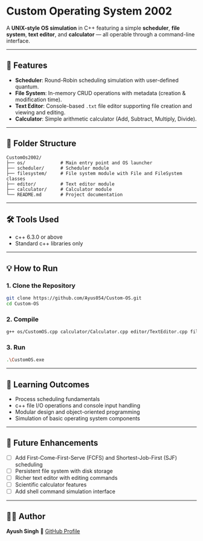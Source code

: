 # Custom Operating System 2002

A **UNIX-style OS simulation** in C++ featuring a simple **scheduler**, **file system**, **text editor**, and **calculator** — all operable through a command-line interface.

---

## 🚀 Features

* **Scheduler**: Round-Robin scheduling simulation with user-defined quantum.
* **File System**: In-memory CRUD operations with metadata (creation & modification time).
* **Text Editor**: Console-based `.txt` file editor supporting file creation and viewing and editing.
* **Calculator**: Simple arithmetic calculator (Add, Subtract, Multiply, Divide).

---

## 🧱 Folder Structure

```
CustomOs2002/
├── os/             # Main entry point and OS launcher
├── scheduler/      # Scheduler module
├── filesystem/     # File system module with File and FileSystem classes
├── editor/         # Text editor module
├── calculator/     # Calculator module
└── README.md       # Project documentation
```

---

## 🛠️ Tools Used

* c++ 6.3.0 or above
* Standard c++ libraries only

---

## 💡 How to Run

### 1. Clone the Repository

```bash
git clone https://github.com/Ayus054/Custom-OS.git
cd Custom-OS
```

### 2. Compile

```bash
g++ os/CustomOS.cpp calculator/Calculator.cpp editor/TextEditor.cpp filesystem/FileSystem.cpp -o CustomOS.exe
```

### 3. Run

```bash
.\CustomOS.exe
```

---

## 🧠 Learning Outcomes

* Process scheduling fundamentals
* c++ file I/O operations and console input handling
* Modular design and object-oriented programming
* Simulation of basic operating system components

---

## 🔮 Future Enhancements

* [ ] Add First-Come-First-Serve (FCFS) and Shortest-Job-First (SJF) scheduling
* [ ] Persistent file system with disk storage
* [ ] Richer text editor with editing commands
* [ ] Scientific calculator features
* [ ] Add shell command simulation interface

---

## 👨‍💻 Author

**Ayush Singh**
🔗 [GitHub Profile](https://github.com/Ayus054)

